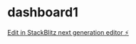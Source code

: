 # dashboard1

[Edit in StackBlitz next generation editor ⚡️](https://stackblitz.com/~/github.com/snrmwg/dashboard1)